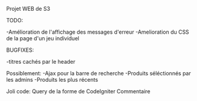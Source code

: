 Projet WEB de S3

TODO: 

-Amélioration de l'affichage des messages d'erreur
-Amelioration du CSS de la page d'un jeu individuel

BUGFIXES:

-titres cachés par le header

Possiblement: 
-Ajax pour la barre de recherche
-Produits séléctionnés par les admins
-Produits les plus récents


Joli code:
Query de la forme de CodeIgniter
Commentaire
